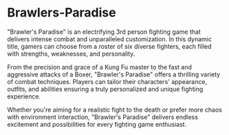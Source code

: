 # Brawlers-Paradise
"Brawler's Paradise" is an electrifying 3rd person fighting game that delivers intense combat and unparalleled customization. In this dynamic title, gamers can choose from a roster of six diverse fighters, each filled with strengths, weaknesses, and personality.

From the precision and grace of a Kung Fu master to the fast and aggressive attacks of a Boxer, "Brawler's Paradise" offers a thrilling variety of combat techniques. Players can tailor their characters' appearance, outfits, and abilities ensuring a truly personalized and unique fighting experience.

Whether you're aiming for a realistic fight to the death or prefer more chaos with environment interaction, "Brawler's Paradise" delivers endless excitement and possibilities for every fighting game enthusiast.
